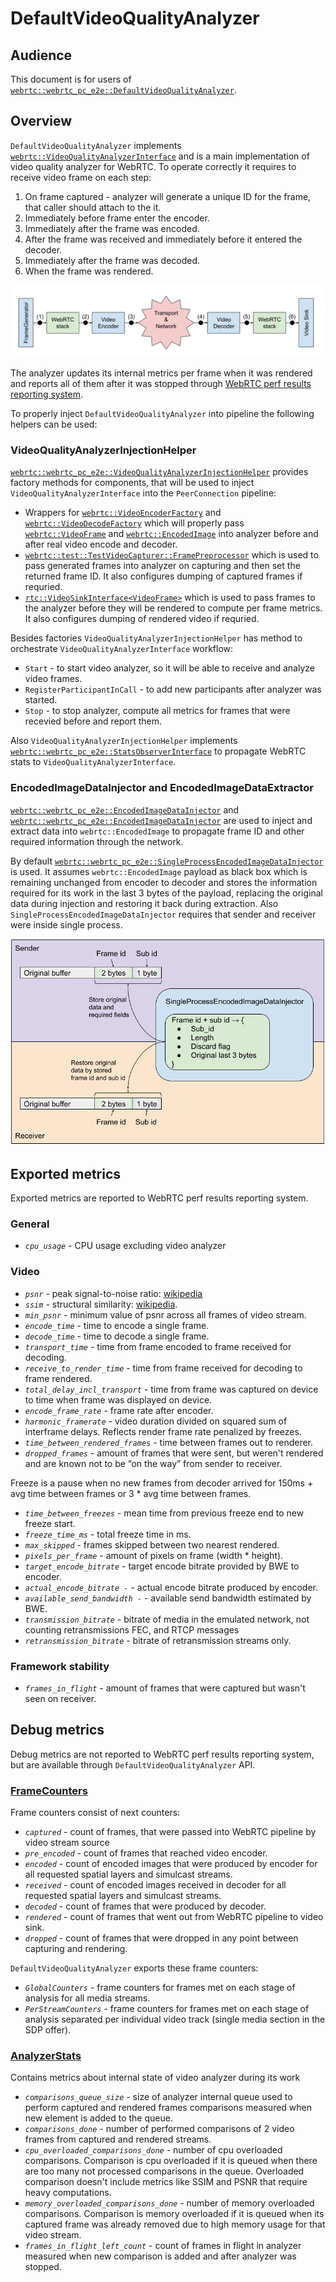 <!-- go/cmark -->
<!--* freshness: {owner: 'jleconte' reviewed: '2024-09-11'} *-->

# DefaultVideoQualityAnalyzer

## Audience

This document is for users of
[`webrtc::webrtc_pc_e2e::DefaultVideoQualityAnalyzer`][1].

## Overview

`DefaultVideoQualityAnalyzer` implements
[`webrtc::VideoQualityAnalyzerInterface`][2] and is a main
implementation of video quality analyzer for WebRTC. To operate correctly it
requires to receive video frame on each step:

1.  On frame captured - analyzer will generate a unique ID for the frame, that
    caller should attach to the it.
2.  Immediately before frame enter the encoder.
3.  Immediately after the frame was encoded.
4.  After the frame was received and immediately before it entered the decoder.
5.  Immediately after the frame was decoded.
6.  When the frame was rendered.

![VideoQualityAnalyzerInterface pipeline](video_quality_analyzer_pipeline.png "VideoQualityAnalyzerInterface pipeline")

The analyzer updates its internal metrics per frame when it was rendered and
reports all of them after it was stopped through
[WebRTC perf results reporting system][10].

To properly inject `DefaultVideoQualityAnalyzer` into pipeline the following helpers can be used:

### VideoQualityAnalyzerInjectionHelper

[`webrtc::webrtc_pc_e2e::VideoQualityAnalyzerInjectionHelper`][3] provides
factory methods for components, that will be used to inject
`VideoQualityAnalyzerInterface` into the `PeerConnection` pipeline:

*   Wrappers for [`webrtc::VideoEncoderFactory`][4] and
    [`webrtc::VideoDecodeFactory`][5] which will properly pass
    [`webrtc::VideoFrame`][6] and [`webrtc::EncodedImage`][7] into analyzer
    before and after real video encode and decoder.
*   [`webrtc::test::TestVideoCapturer::FramePreprocessor`][8] which is used to
    pass generated frames into analyzer on capturing and then set the returned
    frame ID. It also configures dumping of captured frames if requried.
*   [`rtc::VideoSinkInterface<VideoFrame>`][9] which is used to pass frames to
    the analyzer before they will be rendered to compute per frame metrics. It
    also configures dumping of rendered video if requried.

Besides factories `VideoQualityAnalyzerInjectionHelper` has method to
orchestrate `VideoQualityAnalyzerInterface` workflow:

*   `Start` - to start video analyzer, so it will be able to receive and analyze
    video frames.
*   `RegisterParticipantInCall` - to add new participants after analyzer was
    started.
*   `Stop` - to stop analyzer, compute all metrics for frames that were recevied
    before and report them.

Also `VideoQualityAnalyzerInjectionHelper` implements
[`webrtc::webrtc_pc_e2e::StatsObserverInterface`][11] to propagate WebRTC stats
to `VideoQualityAnalyzerInterface`.

### EncodedImageDataInjector and EncodedImageDataExtractor

[`webrtc::webrtc_pc_e2e::EncodedImageDataInjector`][14] and
[`webrtc::webrtc_pc_e2e::EncodedImageDataInjector`][15] are used to inject and
extract data into `webrtc::EncodedImage` to propagate frame ID and other
required information through the network.

By default [`webrtc::webrtc_pc_e2e::SingleProcessEncodedImageDataInjector`][16]
is used. It assumes `webrtc::EncodedImage` payload as black box which is
remaining unchanged from encoder to decoder and stores the information required
for its work in the last 3 bytes of the payload, replacing the original data
during injection and restoring it back during extraction. Also
`SingleProcessEncodedImageDataInjector` requires that sender and receiver were
inside single process.

![SingleProcessEncodedImageDataInjector](single_process_encoded_image_data_injector.png "SingleProcessEncodedImageDataInjector")

## Exported metrics

Exported metrics are reported to WebRTC perf results reporting system.

### General

*   *`cpu_usage`* - CPU usage excluding video analyzer

### Video

*   *`psnr`* - peak signal-to-noise ratio:
    [wikipedia](https://en.wikipedia.org/wiki/Peak_signal-to-noise_ratio)
*   *`ssim`* - structural similarity:
    [wikipedia](https://en.wikipedia.org/wiki/Structural_similarity).
*   *`min_psnr`* - minimum value of psnr across all frames of video stream.
*   *`encode_time`* - time to encode a single frame.
*   *`decode_time`* - time to decode a single frame.
*   *`transport_time`* - time from frame encoded to frame received for decoding.
*   *`receive_to_render_time`* - time from frame received for decoding to frame
    rendered.
*   *`total_delay_incl_transport`* - time from frame was captured on device to
    time when frame was displayed on device.
*   *`encode_frame_rate`* - frame rate after encoder.
*   *`harmonic_framerate`* - video duration divided on squared sum of interframe
    delays. Reflects render frame rate penalized by freezes.
*   *`time_between_rendered_frames`* - time between frames out to renderer.
*   *`dropped_frames`* - amount of frames that were sent, but weren't rendered
    and are known not to be “on the way” from sender to receiver.

Freeze is a pause when no new frames from decoder arrived for 150ms + avg time
between frames or 3 * avg time between frames.

*   *`time_between_freezes`* - mean time from previous freeze end to new freeze
    start.
*   *`freeze_time_ms`* - total freeze time in ms.
*   *`max_skipped`* - frames skipped between two nearest rendered.
*   *`pixels_per_frame`* - amount of pixels on frame (width * height).
*   *`target_encode_bitrate`* - target encode bitrate provided by BWE to
    encoder.
*   *`actual_encode_bitrate -`* - actual encode bitrate produced by encoder.
*   *`available_send_bandwidth -`* - available send bandwidth estimated by BWE.
*   *`transmission_bitrate`* - bitrate of media in the emulated network, not
    counting retransmissions FEC, and RTCP messages
*   *`retransmission_bitrate`* - bitrate of retransmission streams only.

### Framework stability

*   *`frames_in_flight`* - amount of frames that were captured but wasn't seen
    on receiver.

## Debug metrics

Debug metrics are not reported to WebRTC perf results reporting system, but are
available through `DefaultVideoQualityAnalyzer` API.

### [FrameCounters][12]

Frame counters consist of next counters:

*   *`captured`* - count of frames, that were passed into WebRTC pipeline by
    video stream source
*   *`pre_encoded`* - count of frames that reached video encoder.
*   *`encoded`* - count of encoded images that were produced by encoder for all
    requested spatial layers and simulcast streams.
*   *`received`* - count of encoded images received in decoder for all requested
    spatial layers and simulcast streams.
*   *`decoded`* - count of frames that were produced by decoder.
*   *`rendered`* - count of frames that went out from WebRTC pipeline to video
    sink.
*   *`dropped`* - count of frames that were dropped in any point between
    capturing and rendering.

`DefaultVideoQualityAnalyzer` exports these frame counters:

*   *`GlobalCounters`* - frame counters for frames met on each stage of analysis
    for all media streams.
*   *`PerStreamCounters`* - frame counters for frames met on each stage of
    analysis separated per individual video track (single media section in the
    SDP offer).

### [AnalyzerStats][13]

Contains metrics about internal state of video analyzer during its work

*   *`comparisons_queue_size`* - size of analyzer internal queue used to perform
    captured and rendered frames comparisons measured when new element is added
    to the queue.
*   *`comparisons_done`* - number of performed comparisons of 2 video frames
    from captured and rendered streams.
*   *`cpu_overloaded_comparisons_done`* - number of cpu overloaded comparisons.
    Comparison is cpu overloaded if it is queued when there are too many not
    processed comparisons in the queue. Overloaded comparison doesn't include
    metrics like SSIM and PSNR that require heavy computations.
*   *`memory_overloaded_comparisons_done`* - number of memory overloaded
    comparisons. Comparison is memory overloaded if it is queued when its
    captured frame was already removed due to high memory usage for that video
    stream.
*   *`frames_in_flight_left_count`* - count of frames in flight in analyzer
    measured when new comparison is added and after analyzer was stopped.

[1]: https://source.chromium.org/chromium/chromium/src/+/main:third_party/webrtc/test/pc/e2e/analyzer/video/default_video_quality_analyzer.h;l=188;drc=08f46909a8735cf181b99ef2f7e1791c5a7531d2
[2]: https://source.chromium.org/chromium/chromium/src/+/main:third_party/webrtc/api/test/video_quality_analyzer_interface.h;l=56;drc=d7808f1c464a07c8f1e2f97ec7ee92fda998d590
[3]: https://source.chromium.org/chromium/chromium/src/+/main:third_party/webrtc/test/pc/e2e/analyzer/video/video_quality_analyzer_injection_helper.h;l=39;drc=08f46909a8735cf181b99ef2f7e1791c5a7531d2
[4]: https://source.chromium.org/chromium/chromium/src/+/main:third_party/webrtc/api/video_codecs/video_encoder_factory.h;l=27;drc=08f46909a8735cf181b99ef2f7e1791c5a7531d2
[5]: https://source.chromium.org/chromium/chromium/src/+/main:third_party/webrtc/api/video_codecs/video_decoder_factory.h;l=27;drc=08f46909a8735cf181b99ef2f7e1791c5a7531d2
[6]: https://source.chromium.org/chromium/chromium/src/+/main:third_party/webrtc/api/video/video_frame.h;l=30;drc=08f46909a8735cf181b99ef2f7e1791c5a7531d2
[7]: https://source.chromium.org/chromium/chromium/src/+/main:third_party/webrtc/api/video/encoded_image.h;l=71;drc=08f46909a8735cf181b99ef2f7e1791c5a7531d2
[8]: https://source.chromium.org/chromium/chromium/src/+/main:third_party/webrtc/test/test_video_capturer.h;l=28;drc=08f46909a8735cf181b99ef2f7e1791c5a7531d2
[9]: https://source.chromium.org/chromium/chromium/src/+/main:third_party/webrtc/api/video/video_sink_interface.h;l=19;drc=08f46909a8735cf181b99ef2f7e1791c5a7531d2
[10]: https://source.chromium.org/chromium/chromium/src/+/main:third_party/webrtc/test/testsupport/perf_test.h;drc=0710b401b1e5b500b8e84946fb657656ba1b58b7
[11]: https://source.chromium.org/chromium/chromium/src/+/main:third_party/webrtc/api/test/stats_observer_interface.h;l=21;drc=9b526180c9e9722d3fc7f8689da6ec094fc7fc0a
[12]: https://source.chromium.org/chromium/chromium/src/+/main:third_party/webrtc/test/pc/e2e/analyzer/video/default_video_quality_analyzer.h;l=57;drc=08f46909a8735cf181b99ef2f7e1791c5a7531d2
[13]: https://source.chromium.org/chromium/chromium/src/+/main:third_party/webrtc/test/pc/e2e/analyzer/video/default_video_quality_analyzer.h;l=113;drc=08f46909a8735cf181b99ef2f7e1791c5a7531d2
[14]: https://source.chromium.org/chromium/chromium/src/+/main:third_party/webrtc/test/pc/e2e/analyzer/video/encoded_image_data_injector.h;l=23;drc=c57089a97a3df454f4356d882cc8df173e8b3ead
[15]: https://source.chromium.org/chromium/chromium/src/+/main:third_party/webrtc/test/pc/e2e/analyzer/video/encoded_image_data_injector.h;l=46;drc=c57089a97a3df454f4356d882cc8df173e8b3ead
[16]: https://source.chromium.org/chromium/chromium/src/+/main:third_party/webrtc/test/pc/e2e/analyzer/video/single_process_encoded_image_data_injector.h;l=40;drc=c57089a97a3df454f4356d882cc8df173e8b3ead
